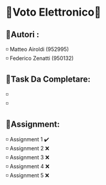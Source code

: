 # 📕Voto Elettronico📕

## 👥Autori : 
<p> 
◽ Matteo Airoldi (952995)<br>
◽ Federico Zenatti (950132) <br>
</p>


## 📌Task Da Completare:
<p> 
◽  <br>
◽  <br>
</p>


## 📑Assignment:
<p> 
◽ Assignment 1 ✔️ <br>
◽ Assignment 2 ❌ <br>
◽ Assignment 3 ❌ <br>
◽ Assignment 4 ❌ <br>
◽ Assignment 5 ❌ <br>
  
</p>


